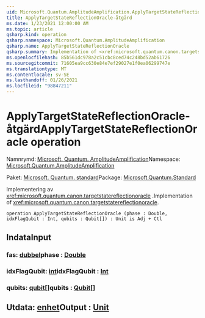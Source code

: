 ```yaml
---
uid: Microsoft.Quantum.AmplitudeAmplification.ApplyTargetStateReflectionOracle
title: ApplyTargetStateReflectionOracle-åtgärd
ms.date: 1/23/2021 12:00:00 AM
ms.topic: article
qsharp.kind: operation
qsharp.namespace: Microsoft.Quantum.AmplitudeAmplification
qsharp.name: ApplyTargetStateReflectionOracle
qsharp.summary: Implementation of <xref:microsoft.quantum.canon.targetstatereflectionoracle>.
ms.openlocfilehash: 85b561dc978a2c51cbc8ced74c248bd52ab61726
ms.sourcegitcommit: 71605ea9cc630e84e7ef29027e1f0ea06299747e
ms.translationtype: MT
ms.contentlocale: sv-SE
ms.lasthandoff: 01/26/2021
ms.locfileid: "98847211"
---
```

# <a name="applytargetstatereflectionoracle-operation"></a><span data-ttu-id="45fcf-102">ApplyTargetStateReflectionOracle-åtgärd</span><span class="sxs-lookup"><span data-stu-id="45fcf-102">ApplyTargetStateReflectionOracle operation</span></span>

<span data-ttu-id="45fcf-103">Namnrymd: [Microsoft. Quantum. AmplitudeAmplification](xref:Microsoft.Quantum.AmplitudeAmplification)</span><span class="sxs-lookup"><span data-stu-id="45fcf-103">Namespace: [Microsoft.Quantum.AmplitudeAmplification](xref:Microsoft.Quantum.AmplitudeAmplification)</span></span>

<span data-ttu-id="45fcf-104">Paket: [Microsoft. Quantum. standard](https://nuget.org/packages/Microsoft.Quantum.Standard)</span><span class="sxs-lookup"><span data-stu-id="45fcf-104">Package: [Microsoft.Quantum.Standard](https://nuget.org/packages/Microsoft.Quantum.Standard)</span></span>


<span data-ttu-id="45fcf-105">Implementering av <xref:microsoft.quantum.canon.targetstatereflectionoracle> .</span><span class="sxs-lookup"><span data-stu-id="45fcf-105">Implementation of <xref:microsoft.quantum.canon.targetstatereflectionoracle>.</span></span>

```qsharp
operation ApplyTargetStateReflectionOracle (phase : Double, idxFlagQubit : Int, qubits : Qubit[]) : Unit is Adj + Ctl
```


## <a name="input"></a><span data-ttu-id="45fcf-106">Indata</span><span class="sxs-lookup"><span data-stu-id="45fcf-106">Input</span></span>

### <a name="phase--double"></a><span data-ttu-id="45fcf-107">fas: [dubbel](xref:microsoft.quantum.lang-ref.double)</span><span class="sxs-lookup"><span data-stu-id="45fcf-107">phase : [Double](xref:microsoft.quantum.lang-ref.double)</span></span>




### <a name="idxflagqubit--int"></a><span data-ttu-id="45fcf-108">idxFlagQubit: [int](xref:microsoft.quantum.lang-ref.int)</span><span class="sxs-lookup"><span data-stu-id="45fcf-108">idxFlagQubit : [Int](xref:microsoft.quantum.lang-ref.int)</span></span>




### <a name="qubits--qubit"></a><span data-ttu-id="45fcf-109">qubits: [qubit](xref:microsoft.quantum.lang-ref.qubit)[]</span><span class="sxs-lookup"><span data-stu-id="45fcf-109">qubits : [Qubit](xref:microsoft.quantum.lang-ref.qubit)[]</span></span>





## <a name="output--unit"></a><span data-ttu-id="45fcf-110">Utdata: [enhet](xref:microsoft.quantum.lang-ref.unit)</span><span class="sxs-lookup"><span data-stu-id="45fcf-110">Output : [Unit](xref:microsoft.quantum.lang-ref.unit)</span></span>

